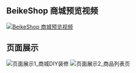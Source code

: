## BeikeShop 商城预览视频

[![BeikeShop 商城预览视频](https://beikeshop.com/image/gif/demo.gif)](https://demo.beikeshop.com/)


## 页面展示

![页面展示1_商城DIY装修](https://beikeshop.com/readme/README-3.png)
![页面展示2_商品列表页](https://beikeshop.com/readme/README-4.png)
